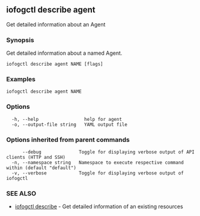 ## iofogctl describe agent

Get detailed information about an Agent

### Synopsis

Get detailed information about a named Agent.

```
iofogctl describe agent NAME [flags]
```

### Examples

```
iofogctl describe agent NAME
```

### Options

```
  -h, --help                 help for agent
  -o, --output-file string   YAML output file
```

### Options inherited from parent commands

```
      --debug              Toggle for displaying verbose output of API clients (HTTP and SSH)
  -n, --namespace string   Namespace to execute respective command within (default "default")
  -v, --verbose            Toggle for displaying verbose output of iofogctl
```

### SEE ALSO

* [iofogctl describe](iofogctl_describe.md)	 - Get detailed information of an existing resources


